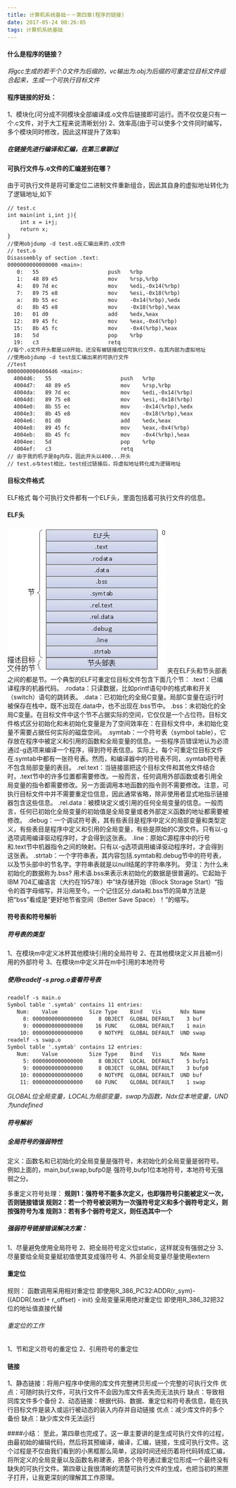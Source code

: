 ```yaml
---
title: 计算机系统基础－－第四章(程序的链接)
date: 2017-05-24 08:26:05
tags: 计算机系统基础
---
```

#### 什么是程序的链接？
_将gcc生成的若干个.0文件为后缀的，vc输出为.obj为后缀的可重定位目标文件组合起来，生成一个可执行目标文件_
#### 程序链接的好处：
1、模块化(可分成不同模块全部编译成.o文件后链接即可运行。而不仅仅是只有一个.c文件，对于大工程来说清晰划分)
2、效率高(由于可以使多个文件同时编写，多个模块同时修改，因此这样提升了效率)
##### 在链接先进行编译和汇编，在第三章聊过

#### 可执行文件与.o文件的汇编差别在哪？
由于可执行文件是将可重定位二进制文件重新组合，因此其自身的虚拟地址转化为了逻辑地址,如下
```
// test.c
int main(int i,int j){
	int x = i+j;
	return x;
}
//使用objdump -d test.o反汇编出来的.o文件
// test.o
Disassembly of section .text:
0000000000000000 <main>:
   0:	55                   	push   %rbp       
   1:	48 89 e5             	mov    %rsp,%rbp
   4:	89 7d ec             	mov    %edi,-0x14(%rbp)
   7:	89 75 e8             	mov    %esi,-0x18(%rbp)
   a:	8b 55 ec             	mov    -0x14(%rbp),%edx
   d:	8b 45 e8             	mov    -0x18(%rbp),%eax
  10:	01 d0                	add    %edx,%eax
  12:	89 45 fc             	mov    %eax,-0x4(%rbp)
  15:	8b 45 fc             	mov    -0x4(%rbp),%eax
  18:	5d                   	pop    %rbp
  19:	c3                   	retq   
//每个.o文件开头都是以0开始，还没有被链接成位可执行文件，在其内部为虚拟地址
//使用objdump -d test反汇编出来的可执行文件
//test
00000000004004d6 <main>:
  4004d6:	55                   	push   %rbp
  4004d7:	48 89 e5             	mov    %rsp,%rbp
  4004da:	89 7d ec             	mov    %edi,-0x14(%rbp)
  4004dd:	89 75 e8             	mov    %esi,-0x18(%rbp)
  4004e0:	8b 55 ec             	mov    -0x14(%rbp),%edx
  4004e3:	8b 45 e8             	mov    -0x18(%rbp),%eax
  4004e6:	01 d0                	add    %edx,%eax
  4004e8:	89 45 fc             	mov    %eax,-0x4(%rbp)
  4004eb:	8b 45 fc             	mov    -0x4(%rbp),%eax
  4004ee:	5d                   	pop    %rbp
  4004ef:	c3                   	retq   
// 由于我的机子是8g内存，因此开头以400...开头
// test.o与test相比，test经过链接后，将虚拟地址转化成为逻辑地址
```
#### 目标文件格式
ELF格式
每个可执行文件都有一个ELF头，里面包括着可执行文件的信息。
#### ELF头
![elfImage](img/elfImage.jpg)
夹在ELF头和节头部表之间的都是节。一个典型的ELF可重定位目标文件包含下面几个节：
.text：已编译程序的机器代码。
.rodata：只读数据，比如printf语句中的格式串和开关（switch）语句的跳转表。
.data：已初始化的全局C变量。局部C变量在运行时被保存在栈中，既不出现在.data中，也不出现在.bss节中。
.bss：未初始化的全局C变量。在目标文件中这个节不占据实际的空间，它仅仅是一个占位符。目标文件格式区分初始化和未初始化变量是为了空间效率在：在目标文件中，未初始化变量不需要占据任何实际的磁盘空间。
.symtab：一个符号表（symbol table），它存放在程序中被定义和引用的函数和全局变量的信息。一些程序员错误地认为必须通过-g选项来编译一个程序，得到符号表信息。实际上，每个可重定位目标文件在.symtab中都有一张符号表。然而，和编译器中的符号表不同，.symtab符号表不包含局部变量的表目。
.rel.text：当链接噐把这个目标文件和其他文件结合时，.text节中的许多位置都需要修改。一般而言，任何调用外部函数或者引用全局变量的指令都需要修改。另一方面调用本地函数的指令则不需要修改。注意，可执行目标文件中并不需要重定位信息，因此通常省略，除非使用者显式地指示链接器包含这些信息。
.rel.data：被模块定义或引用的任何全局变量的信息。一般而言，任何已初始化全局变量的初始值是全局变量或者外部定义函数的地址都需要被修改。
.debug：一个调试符号表，其有些表目是程序中定义的局部变量和类型定义，有些表目是程序中定义和引用的全局变量，有些是原始的C源文件。只有以-g选项调用编译驱动程序时，才会得到这张表。
.line：原始C源程序中的行号和.text节中机器指令之间的映射。只有以-g选项调用编译驱动程序时，才会得到这张表。
.strtab：一个字符串表，其内容包括.symtab和.debug节中的符号表，以及节头部中的节名字。字符串表就是以null结尾的字符串序列。
旁注：为什么未初始化的数据称为.bss?
用术语.bss来表示未初始化的数据是很普遍的。它起始于IBM 704汇编语言（大约在1957年）中”块存储开始（Block Storage Start）“指令的首字母缩写，并沿用至今。一个记住区分.data和.bss节的简单方法是把“bss”看成是“更好地节省空间（Better Save Space）！“的缩写。
#### 符号表和符号解析
##### 符号表的类型
1、在模块m中定义冰杯其他模块引用的全局符号
2、在其他模块定义并且被m引用的外部符号
3、在模块m中定义并在m中引用的本地符号
##### 使用readelf -s prog.o查看符号表
```
readelf -s main.o
Symbol table '.symtab' contains 11 entries:
   Num:    Value          Size Type    Bind   Vis      Ndx Name
     8: 0000000000000000     8 OBJECT  GLOBAL DEFAULT    3 buf
     9: 0000000000000000    16 FUNC    GLOBAL DEFAULT    1 main
    10: 0000000000000000     0 NOTYPE  GLOBAL DEFAULT  UND swap
readelf -s swap.o
Symbol table '.symtab' contains 12 entries:
   Num:    Value          Size Type    Bind   Vis      Ndx Name
     5: 0000000000000000     8 OBJECT  LOCAL  DEFAULT    5 bufp1
     9: 0000000000000000     8 OBJECT  GLOBAL DEFAULT    3 bufp0
    10: 0000000000000000     0 NOTYPE  GLOBAL DEFAULT  UND buf
    11: 0000000000000000    60 FUNC    GLOBAL DEFAULT    1 swap
```
_GLOBAL位全局变量，LOCAL为局部变量，swap为函数，Ndx位本地变量，UND为undefined_
##### 符号解析
##### 全局符号的强弱特性
定义：函数名和已初始化的全局变量是强符号，未初始化的全局变量是弱符号。
例如上面的，main,buf,swap,bufp0是 强符号,bufp1位本地符号，本地符号无强弱之分。

多重定义符号处理：
**规则1：强符号不能多次定义，也即强符号只能被定义一次，否则链接错误
规则2：若一个符号被说明为一次强符号定义和多个弱符号定义，则按强符号为准
规则3：若有多个弱符号定义，则任选其中一个**
##### 强弱符号链接错误解决方案：
1、尽量避免使用全局符号
2、把全局符号定义位static，这样就没有强弱之分
3、尽量要给全局变量赋初值使其变成强符号
4、外部全局变量尽量使用extern
#### 重定位
规则：
函数调用采用相对重定位
即使用R_386_PC32:ADDR(r_sym)-((ADDR(.text)+ r_offset) - init)
全局变量采用绝对重定位
即使用R_386_32把32位的地址值直接代替
###### 重定位的工作
1、节和定义符号的重定位
2、引用符号的重定位
#### 链接
1、静态链接：将用户程序中使用的库文件完整拷贝形成一个完整的可执行文件
优点：可随时执行文件，可执行文件不会因为库文件丢失而无法执行
缺点：导致相同库文件多个备份
2、动态链接：根据代码、数据、重定位和符号表信息，能在执行目标文件是装入或运行被动态的装入内存并自动链接
优点：减少库文件的多个备份
缺点：缺少库文件无法运行


####小结：
至此，第四章也完成了。这一章主要讲的是生成可执行文件的过程，由最初始的编辑代码，然后将其预编译，编译，汇编，链接，生成可执行文件。这个过程是不仅由我们看到的小黑框那么简单，这段时间还经历着将代码转成汇编，将所定义的全局变量以及函数名称建表，把各个符号通过重定位形成一个最终没有缺失的可执行文件。第四章让我很清晰的清楚可执行文件的生成，也把当初的黑匣子打开，让我更深刻的理解其工作原理。